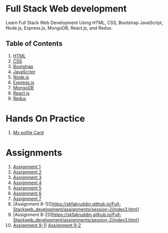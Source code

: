 # Full Stack Web development

Learn Full Stack Web Development Using HTML, CSS, Bootstrap JavaScript, Node.js, Express.js, MongoDB, React.js, and Redux.

## Table of Contents
1. [HTML](#html)
2. [CSS](#css)
3. [Bootstrap](#bootstrap)
4. [JavaScript](#javascript)
5. [Node.js](#nodejs)
6. [Express.js](#expressjs)
7. [MongoDB](#mongodb)
8. [React.js](#reactjs)
9. [Redux](#redux)
# Hands On Practice
1. [My pofile Card](https://skfakruddin.github.io/Full-Stackweb_development/hands-on-practice/index.html)

# Assignments
1. [Assignment 1](https://skfakruddin.github.io/Full-Stackweb_development/assignments/session-1/aasignment1.html)
2. [Assignment 2](https://skfakruddin.github.io/Full-Stackweb_development/assignments/session-1/2.html)
3. [Assignment 3](https://skfakruddin.github.io/Full-Stackweb_development/assignments/session-1/3.html)
4. [Assignment 4](https://skfakruddin.github.io/Full-Stackweb_development/assignments/session-2/index1.h)
5. [Assignment 5](https://skfakruddin.github.io/Full-Stackweb_development/assignments/session-2/index2.html)
6. [Assignment 6](https://skfakruddin.github.io/Full-Stackweb_development/assignments/session-2/index3.html)
7. [Assignment 7]([https://skfakruddin.github.io/Full-Stackweb_development/assignments/session-2/index3.html](https://skfakruddin.github.io/Full-Stackweb_development/assignments/sessio))
8. [Assignment 8-1]([https://skfakruddin.github.io/Full-Stackweb_development/assignments/session-2/index3.html]
9. [Assignment 8-2]([https://skfakruddin.github.io/Full-Stackweb_development/assignments/session-2/index3.html]
10. [Assignment 9-1](https://skfakruddin.github.io/Full-Stackweb_development/assignments/session-2/index3.html))
  [Assignment 9-2](https://skfakruddin.github.io/Full-Stackweb_development/assignments/session-3/index9-2.html)



